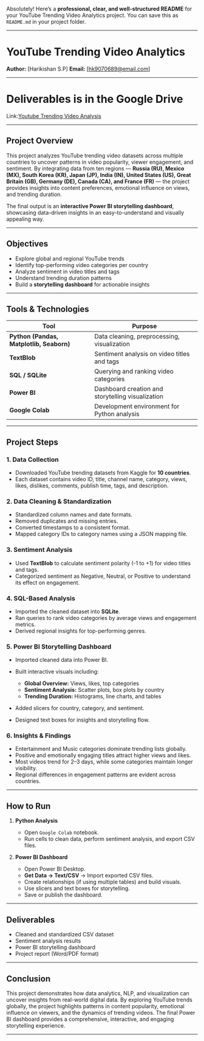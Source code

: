 Absolutely! Here’s a **professional, clear, and well-structured README** for your YouTube Trending Video Analytics project. You can save this as `README.md` in your project folder.

---

# YouTube Trending Video Analytics

**Author:** [Harikishan S.P]
**Email:** [[hk9070689@email.com](mailto:hk9070689@email.com)]

---
# Deliverables is in the Google Drive
Link:[Youtube Trending Video Analysis]([https://drive.google.com/your-shared-link](https://drive.google.com/drive/folders/18ri2RN9o-V1VeFL8sJZ7QAZHR1vj_XLW?usp=sharing))


---

## **Project Overview**

This project analyzes YouTube trending video datasets across multiple countries to uncover patterns in video popularity, viewer engagement, and sentiment. By integrating data from ten regions — **Russia (RU), Mexico (MX), South Korea (KR), Japan (JP), India (IN), United States (US), Great Britain (GB), Germany (DE), Canada (CA), and France (FR)** — the project provides insights into content preferences, emotional influence on views, and trending duration.

The final output is an **interactive Power BI storytelling dashboard**, showcasing data-driven insights in an easy-to-understand and visually appealing way.

---

## **Objectives**

* Explore global and regional YouTube trends
* Identify top-performing video categories per country
* Analyze sentiment in video titles and tags
* Understand trending duration patterns
* Build a **storytelling dashboard** for actionable insights

---

## **Tools & Technologies**

| Tool                                     | Purpose                                           |
| ---------------------------------------- | ------------------------------------------------- |
| **Python (Pandas, Matplotlib, Seaborn)** | Data cleaning, preprocessing, visualization       |
| **TextBlob**                             | Sentiment analysis on video titles and tags       |
| **SQL / SQLite**                         | Querying and ranking video categories             |
| **Power BI**                             | Dashboard creation and storytelling visualization |
| **Google Colab**                         | Development environment for Python analysis       |

---

## **Project Steps**

### **1. Data Collection**

* Downloaded YouTube trending datasets from Kaggle for **10 countries**.
* Each dataset contains video ID, title, channel name, category, views, likes, dislikes, comments, publish time, tags, and description.

### **2. Data Cleaning & Standardization**

* Standardized column names and date formats.
* Removed duplicates and missing entries.
* Converted timestamps to a consistent format.
* Mapped category IDs to category names using a JSON mapping file.

### **3. Sentiment Analysis**

* Used **TextBlob** to calculate sentiment polarity (-1 to +1) for video titles and tags.
* Categorized sentiment as Negative, Neutral, or Positive to understand its effect on engagement.

### **4. SQL-Based Analysis**

* Imported the cleaned dataset into **SQLite**.
* Ran queries to rank video categories by average views and engagement metrics.
* Derived regional insights for top-performing genres.

### **5. Power BI Storytelling Dashboard**

* Imported cleaned data into Power BI.
* Built interactive visuals including:

  * **Global Overview:** Views, likes, top categories
  * **Sentiment Analysis:** Scatter plots, box plots by country
  * **Trending Duration:** Histograms, line charts, and tables
* Added slicers for country, category, and sentiment.
* Designed text boxes for insights and storytelling flow.

### **6. Insights & Findings**

* Entertainment and Music categories dominate trending lists globally.
* Positive and emotionally engaging titles attract higher views and likes.
* Most videos trend for 2–3 days, while some categories maintain longer visibility.
* Regional differences in engagement patterns are evident across countries.

---

## **How to Run**

1. **Python Analysis**

   * Open `Google Colab` notebook.
   * Run cells to clean data, perform sentiment analysis, and export CSV files.

2. **Power BI Dashboard**

   * Open Power BI Desktop.
   * **Get Data → Text/CSV** → Import exported CSV files.
   * Create relationships (if using multiple tables) and build visuals.
   * Use slicers and text boxes for storytelling.
   * Save or publish the dashboard.

---

## **Deliverables**

* Cleaned and standardized CSV dataset
* Sentiment analysis results
* Power BI storytelling dashboard
* Project report (Word/PDF format)

---

## **Conclusion**

This project demonstrates how data analytics, NLP, and visualization can uncover insights from real-world digital data. By exploring YouTube trends globally, the project highlights patterns in content popularity, emotional influence on viewers, and the dynamics of trending videos. The final Power BI dashboard provides a comprehensive, interactive, and engaging storytelling experience.


---


